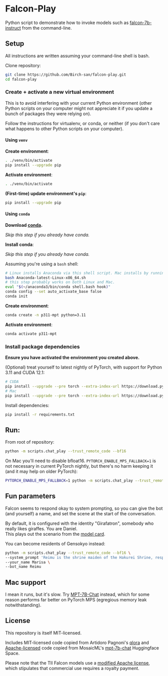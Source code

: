 # Falcon-Play

Python script to demonstrate how to invoke models such as [falcon-7b-instruct](https://huggingface.co/tiiuae/falcon-7b-instruct) from the command-line.

## Setup

All instructions are written assuming your command-line shell is bash.

Clone repository:

```bash
git clone https://github.com/Birch-san/falcon-play.git
cd falcon-play
```

### Create + activate a new virtual environment

This is to avoid interfering with your current Python environment (other Python scripts on your computer might not appreciate it if you update a bunch of packages they were relying on).

Follow the instructions for virtualenv, or conda, or neither (if you don't care what happens to other Python scripts on your computer).

#### Using `venv`

**Create environment**:

```bash
. ./venv/bin/activate
pip install --upgrade pip
```

**Activate environment**:

```bash
. ./venv/bin/activate
```

**(First-time) update environment's `pip`**:

```bash
pip install --upgrade pip
```

#### Using `conda`

**Download [conda](https://www.anaconda.com/products/distribution).**

_Skip this step if you already have conda._

**Install conda**:

_Skip this step if you already have conda._

Assuming you're using a `bash` shell:

```bash
# Linux installs Anaconda via this shell script. Mac installs by running a .pkg installer.
bash Anaconda-latest-Linux-x86_64.sh
# this step probably works on both Linux and Mac.
eval "$(~/anaconda3/bin/conda shell.bash hook)"
conda config --set auto_activate_base false
conda init
```

**Create environment**:

```bash
conda create -n p311-mpt python=3.11
```

**Activate environment**:

```bash
conda activate p311-mpt
```

### Install package dependencies

**Ensure you have activated the environment you created above.**

(Optional) treat yourself to latest nightly of PyTorch, with support for Python 3.11 and CUDA 12.1:

```bash
# CUDA
pip install --upgrade --pre torch --extra-index-url https://download.pytorch.org/whl/nightly/cu121
# Mac
pip install --upgrade --pre torch --extra-index-url https://download.pytorch.org/whl/nightly/cpu
```

Install dependencies:

```bash
pip install -r requirements.txt
```

## Run:

From root of repository:

```bash
python -m scripts.chat_play --trust_remote_code --bf16
```

On Mac you'll need to disable bfloat16. `PYTORCH_ENABLE_MPS_FALLBACK=1` is not necessary in current PyTorch nightly, but there's no harm keeping it (and it may help on older PyTorch):

```bash
PYTORCH_ENABLE_MPS_FALLBACK=1 python -m scripts.chat_play --trust_remote_code
```

## Fun parameters

Falcon seems to respond okay to system prompting, so you can give the bot (and yourself) a name, and set the scene at the start of the conversation.

By default, it is configured with the identity "Girafatron", somebody who really likes giraffes. You are Daniel.  
This plays out the scenario from the [model card](https://huggingface.co/tiiuae/falcon-7b-instruct).

You can become residents of Gensokyo instead:

```bash
python -m scripts.chat_play --trust_remote_code --bf16 \
--system_prompt 'Reimu is the shrine maiden of the Hakurei Shrine, responsible for maintaining the Great Hakurei Barrier. Marisa is her friend.' \
--your_name Marisa \
--bot_name Reimu
```

## Mac support

I mean it runs, but it's slow. Try [MPT-7B-Chat](https://github.com/Birch-san/mpt-play) instead, which for some reason performs far better on PyTorch MPS (egregious memory leak notwithstanding).

## License

This repository is itself MIT-licensed.

Includes MIT-licensed code copied from Artidoro Pagnoni's [qlora](https://github.com/artidoro/qlora) and [Apache-licensed](licenses/MosaicML-mpt-7b-chat-hf-space.Apache.LICENSE.txt) code copied from MosaicML's [mpt-7b-chat](https://huggingface.co/spaces/mosaicml/mpt-7b-chat/blob/main/app.py) Huggingface Space.

Please note that the TII Falcon models use a [modified Apache license](https://huggingface.co/tiiuae/falcon-7b-instruct/blob/main/LICENSE.txt), which stipulates that commercial use requires a royalty payment.
